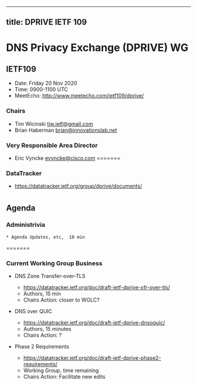 
---

title: DPRIVE IETF 109
---
# DNS Privacy Exchange (DPRIVE) WG
## IETF109 

* Date: Friday 20 Nov 2020
* Time: 0900-1100 UTC
* MeetEcho: http://www.meetecho.com/ietf109/dprive/

### Chairs
* Tim Wicinski tjw.ietf@gmail.com
* Brian Haberman brian@innovationslab.net

### Very Responsible Area Director
* Eric Vyncke evyncke@cisco.com
=======

### DataTracker
* https://datatracker.ietf.org/group/dprive/documents/

#
## Agenda

### Administrivia

    * Agenda Updates, etc,  10 min
=======

### Current Working Group Business

*   DNS Zone Transfer-over-TLS
    - https://datatracker.ietf.org/doc/draft-ietf-dprive-xfr-over-tls/
    - Authors, 15 min
    - Chairs Action: closer to WGLC?

*   DNS over QUIC
    - https://datatracker.ietf.org/doc/draft-ietf-dprive-dnsoquic/
    - Authors, 15 minutes
    - Chairs Action: ?

*   Phase 2 Requirements
    - https://datatracker.ietf.org/doc/draft-ietf-dprive-phase2-requirements/
    - Working Group, time remaining
    - Chairs Action: Facilitate new edits
